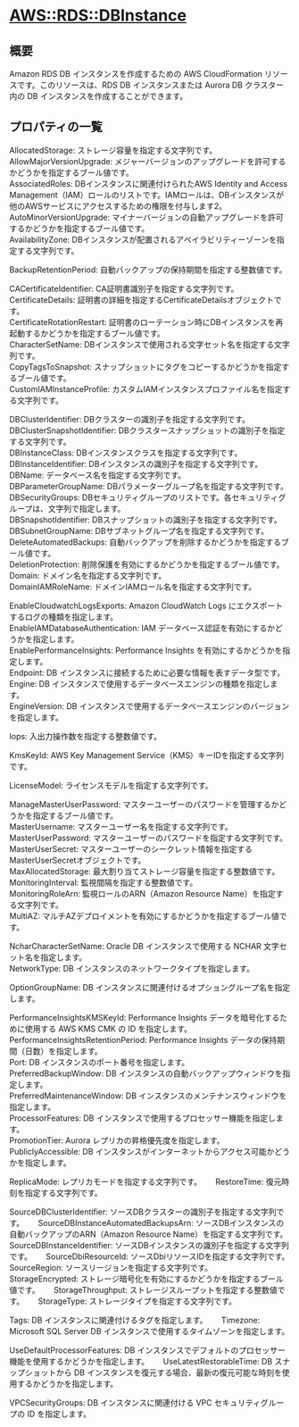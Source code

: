 # [AWS::RDS::DBInstance](https://docs.aws.amazon.com/ja_jp/AWSCloudFormation/latest/UserGuide/aws-resource-rds-dbinstance.html)


## 概要
Amazon RDS DB インスタンスを作成するための AWS CloudFormation リソースです。このリソースは、RDS DB インスタンスまたは Aurora DB クラスター内の DB インスタンスを作成することができます。

## プロパティの一覧
AllocatedStorage: ストレージ容量を指定する文字列です。  
AllowMajorVersionUpgrade: メジャーバージョンのアップグレードを許可するかどうかを指定するブール値です。  
AssociatedRoles: DBインスタンスに関連付けられたAWS Identity and Access Management（IAM）ロールのリストです。IAMロールは、DBインスタンスが他のAWSサービスにアクセスするための権限を付与します2。  
AutoMinorVersionUpgrade: マイナーバージョンの自動アップグレードを許可するかどうかを指定するブール値です。  
AvailabilityZone: DBインスタンスが配置されるアベイラビリティーゾーンを指定する文字列です。  

BackupRetentionPeriod: 自動バックアップの保持期間を指定する整数値です。  

CACertificateIdentifier: CA証明書識別子を指定する文字列です。  
CertificateDetails: 証明書の詳細を指定するCertificateDetailsオブジェクトです。  
CertificateRotationRestart: 証明書のローテーション時にDBインスタンスを再起動するかどうかを指定するブール値です。  
CharacterSetName: DBインスタンスで使用される文字セット名を指定する文字列です。  
CopyTagsToSnapshot: スナップショットにタグをコピーするかどうかを指定するブール値です。  
CustomIAMInstanceProfile: カスタムIAMインスタンスプロファイル名を指定する文字列です。  

DBClusterIdentifier: DBクラスターの識別子を指定する文字列です。  
DBClusterSnapshotIdentifier: DBクラスタースナップショットの識別子を指定する文字列です。  
DBInstanceClass: DBインスタンスクラスを指定する文字列です。  
DBInstanceIdentifier: DBインスタンスの識別子を指定する文字列です。  
DBName: データベース名を指定する文字列です。  
DBParameterGroupName: DBパラメーターグループ名を指定する文字列です。  
DBSecurityGroups: DBセキュリティグループのリストです。各セキュリティグループは、文字列で指定します。  
DBSnapshotIdentifier: DBスナップショットの識別子を指定する文字列です。  
DBSubnetGroupName: DBサブネットグループ名を指定する文字列です。  
DeleteAutomatedBackups: 自動バックアップを削除するかどうかを指定するブール値です。  
DeletionProtection: 削除保護を有効にするかどうかを指定するブール値です。  
Domain: ドメイン名を指定する文字列です。  
DomainIAMRoleName: ドメインIAMロール名を指定する文字列です。  

EnableCloudwatchLogsExports: Amazon CloudWatch Logs にエクスポートするログの種類を指定します。  
EnableIAMDatabaseAuthentication: IAM データベース認証を有効にするかどうかを指定します。  
EnablePerformanceInsights: Performance Insights を有効にするかどうかを指定します。  
Endpoint: DB インスタンスに接続するために必要な情報を表すデータ型です。  
Engine: DB インスタンスで使用するデータベースエンジンの種類を指定します。  
EngineVersion: DB インスタンスで使用するデータベースエンジンのバージョンを指定します。  

Iops: 入出力操作数を指定する整数値です。  

KmsKeyId: AWS Key Management Service（KMS）キーIDを指定する文字列です。  

LicenseModel: ライセンスモデルを指定する文字列です。  

ManageMasterUserPassword: マスターユーザーのパスワードを管理するかどうかを指定するブール値です。  
MasterUsername: マスターユーザー名を指定する文字列です。  
MasterUserPassword: マスターユーザーのパスワードを指定する文字列です。  
MasterUserSecret: マスターユーザーのシークレット情報を指定するMasterUserSecretオブジェクトです。  
MaxAllocatedStorage: 最大割り当てストレージ容量を指定する整数値です。  
MonitoringInterval: 監視間隔を指定する整数値です。  
MonitoringRoleArn: 監視ロールのARN（Amazon Resource Name）を指定する文字列です。  
MultiAZ: マルチAZデプロイメントを有効にするかどうかを指定するブール値です。  

NcharCharacterSetName: Oracle DB インスタンスで使用する NCHAR 文字セット名を指定します。  
NetworkType: DB インスタンスのネットワークタイプを指定します。  

OptionGroupName: DB インスタンスに関連付けるオプショングループ名を指定します。  

PerformanceInsightsKMSKeyId: Performance Insights データを暗号化するために使用する AWS KMS CMK の ID を指定します。  
PerformanceInsightsRetentionPeriod: Performance Insights データの保持期間（日数）を指定します。  
Port: DB インスタンスのポート番号を指定します。  
PreferredBackupWindow: DB インスタンスの自動バックアップウィンドウを指定します。  
PreferredMaintenanceWindow: DB インスタンスのメンテナンスウィンドウを指定します。  
ProcessorFeatures: DB インスタンスで使用するプロセッサー機能を指定します。  
PromotionTier: Aurora レプリカの昇格優先度を指定します。  
PubliclyAccessible: DB インスタンスがインターネットからアクセス可能かどうかを指定します。  

ReplicaMode: レプリカモードを指定する文字列です。　　
RestoreTime: 復元時刻を指定する文字列です。　　

SourceDBClusterIdentifier: ソースDBクラスターの識別子を指定する文字列です。　　
SourceDBInstanceAutomatedBackupsArn: ソースDBインスタンスの自動バックアップのARN（Amazon Resource Name）を指定する文字列です。　　
SourceDBInstanceIdentifier: ソースDBインスタンスの識別子を指定する文字列です。　　
SourceDbiResourceId: ソースDbiリソースIDを指定する文字列です。　　
SourceRegion: ソースリージョンを指定する文字列です。　　
StorageEncrypted: ストレージ暗号化を有効にするかどうかを指定するブール値です。　　
StorageThroughput: ストレージスループットを指定する整数値です。　　
StorageType: ストレージタイプを指定する文字列です。　　

Tags: DB インスタンスに関連付けるタグを指定します。　　
Timezone: Microsoft SQL Server DB インスタンスで使用するタイムゾーンを指定します。　　

UseDefaultProcessorFeatures: DB インスタンスでデフォルトのプロセッサー機能を使用するかどうかを指定します。　　
UseLatestRestorableTime: DB スナップショットから DB インスタンスを復元する場合、最新の復元可能な時刻を使用するかどうかを指定します。　　

VPCSecurityGroups: DB インスタンスに関連付ける VPC セキュリティグループの ID を指定します。
